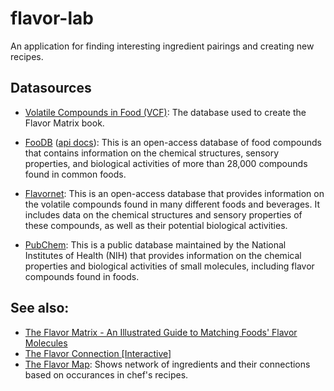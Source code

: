 # flavor-lab

An application for finding interesting ingredient pairings and creating new recipes.

## Datasources

- [Volatile Compounds in Food (VCF)](https://www.vcf-online.nl/VcfCompounds.cfm): The database used to create the Flavor Matrix book.

- [FooDB](https://foodb.ca/foods/FOOD00171) ([api docs](https://foodb.ca/api_doc)): This is an open-access database of food compounds that contains information on the chemical structures, sensory properties, and biological activities of more than 28,000 compounds found in common foods.

- [Flavornet](https://www.flavornet.org/flavornet.html): This is an open-access database that provides information on the volatile compounds found in many different foods and beverages. It includes data on the chemical structures and sensory properties of these compounds, as well as their potential biological activities.

- [PubChem](https://pubchem.ncbi.nlm.nih.gov/compound/3314): This is a public database maintained by the National Institutes of Health (NIH) that provides information on the chemical properties and biological activities of small molecules, including flavor compounds found in foods.

## See also:
- [The Flavor Matrix - An Illustrated Guide to Matching Foods' Flavor Molecules](https://www.wired.com/story/the-flavor-matrix/)
- [The Flavor Connection [Interactive]](https://www.scientificamerican.com/article/flavor-connection-taste-map-interactive/)
- [The Flavor Map](https://food.tools/): Shows network of ingredients and their connections based on occurances in chef's recipes.


